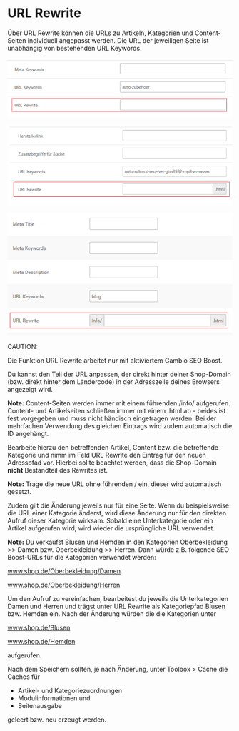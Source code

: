 # URL Rewrite 

Über URL Rewrite können die URLs zu Artikeln, Kategorien und Content-Seiten individuell angepasst werden. Die URL der jeweiligen Seite ist unabhängig von bestehenden URL Keywords.

![](Bilder/Abb047_UrlRewriteKategorie_.png "URL Rewrite für Kategorie")

![](Bilder/Abb048_UrlRewriteArtikel_.png "URL Rewrite für Artikel")

![](Bilder/Abb049_UrlRewriteContent_.png "URL Rewrite für Content")

CAUTION:

Die Funktion URL Rewrite arbeitet nur mit aktiviertem Gambio SEO Boost.

Du kannst den Teil der URL anpassen, der direkt hinter deiner Shop-Domain \(bzw. direkt hinter dem Ländercode\) in der Adresszeile deines Browsers angezeigt wird.

**Note:** Content-Seiten werden immer mit einem führenden /info/ aufgerufen. Content- und Artikelseiten schließen immer mit einem .html ab - beides ist fest vorgegeben und muss nicht händisch eingetragen werden. Bei der mehrfachen Verwendung des gleichen Eintrags wird zudem automatisch die ID angehängt.

Bearbeite hierzu den betreffenden Artikel, Content bzw. die betreffende Kategorie und nimm im Feld URL Rewrite den Eintrag für den neuen Adresspfad vor. Hierbei sollte beachtet werden, dass die Shop-Domain **nicht** Bestandteil des Rewrites ist.

**Note:** Trage die neue URL ohne führenden / ein, dieser wird automatisch gesetzt.

Zudem gilt die Änderung jeweils nur für eine Seite. Wenn du beispielsweise die URL einer Kategorie änderst, wird diese Änderung nur für den direkten Aufruf dieser Kategorie wirksam. Sobald eine Unterkategorie oder ein Artikel aufgerufen wird, wird wieder die ursprüngliche URL verwendet.

**Note:** Du verkaufst Blusen und Hemden in den Kategorien Oberbekleidung \>\> Damen bzw. Oberbekleidung \>\> Herren. Dann würde z.B. folgende SEO Boost-URLs für die Kategorien verwendet werden:

www.shop.de/Oberbekleidung/Damen

www.shop.de/Oberbekleidung/Herren

Um den Aufruf zu vereinfachen, bearbeitest du jeweils die Unterkategorien Damen und Herren und trägst unter URL Rewrite als Kategoriepfad Blusen bzw. Hemden ein. Nach der Änderung würden die die Kategorien unter

www.shop.de/Blusen

www.shop.de/Hemden

aufgerufen.

Nach dem Speichern sollten, je nach Änderung, unter Toolbox \> Cache die Caches für

-   Artikel- und Kategoriezuordnungen
-   Modulinformationen und
-   Seitenausgabe

geleert bzw. neu erzeugt werden.



